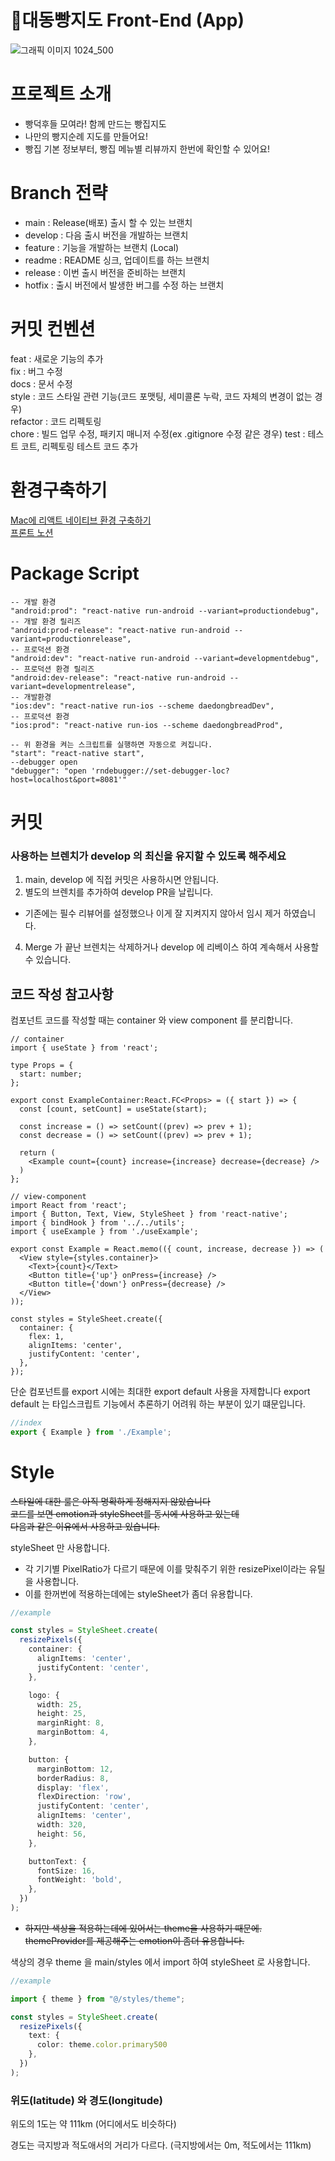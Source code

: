 # 🍞대동빵지도 Front-End (App)
![그래픽 이미지 1024_500](https://github.com/user-attachments/assets/e05f74c7-8364-4b3b-a4bb-6918f669a369)

# 프로젝트 소개
- 빵덕후들 모여라! 함께 만드는 빵집지도
- 나만의 빵지순례 지도를 만들어요!
- 빵집 기본 정보부터, 빵집 메뉴별 리뷰까지 한번에 확인할 수 있어요!


# Branch 전략

- main : Release(배포) 출시 할 수 있는 브랜치
- develop : 다음 출시 버전을 개발하는 브랜치
- feature : 기능을 개발하는 브랜치 (Local)
- readme : README 싱크, 업데이트를 하는 브랜치
- release : 이번 출시 버전을 준비하는 브랜치
- hotfix : 출시 버전에서 발생한 버그를 수정 하는 브랜치

# 커밋 컨벤션

feat : 새로운 기능의 추가  
fix : 버그 수정  
docs : 문서 수정  
style : 코드 스타일 관련 기능(코드 포맷팅, 세미콜론 누락, 코드 자체의 변경이 없는 경우)  
refactor : 코드 리펙토링   
chore : 빌드 업무 수정, 패키지 매니저 수정(ex .gitignore 수정 같은 경우)
test : 테스트 코트, 리펙토링 테스트 코드 추가



# 환경구축하기
[Mac에 리액트 네이티브 환경 구축하기](https://dev-yakuza.posstree.com/ko/react-native/install-on-mac/)   
[프론트 노션](https://www.notion.so/35551eaa7c91438eb68b21ec86a59121)

# Package Script

```
-- 개발 환경   
"android:prod": "react-native run-android --variant=productiondebug",   
-- 개발 환경 릴리즈   
"android:prod-release": "react-native run-android --variant=productionrelease",   
-- 프로덕션 환경
"android:dev": "react-native run-android --variant=developmentdebug",      
-- 프로덕션 환경 릴리즈   
"android:dev-release": "react-native run-android --variant=developmentrelease",   
-- 개발환경   
"ios:dev": "react-native run-ios --scheme daedongbreadDev",   
-- 프로덕션 환경   
"ios:prod": "react-native run-ios --scheme daedongbreadProd",  

-- 위 환경을 켜는 스크립트를 실행하면 자동으로 켜집니다.   
"start": "react-native start",  
--debugger open   
"debugger": "open 'rndebugger://set-debugger-loc?host=localhost&port=8081'" 
```




# 커밋

### 사용하는 브렌치가 develop 의 최신을 유지할 수 있도록 해주세요

1. main, develop 에 직접 커밋은 사용하시면 안됩니다.
2. 별도의 브렌치를 추가하여 develop PR을 날립니다.
  - 기존에는 필수 리뷰어를 설정했으나 이게 잘 지켜지지 않아서 임시 제거 하였습니다.
4. Merge 가 끝난 브렌치는 삭제하거나 develop 에 리베이스 하여 계속해서 사용할 수 있습니다.

## 코드 작성 참고사항

컴포넌트 코드를 작성할 때는 container 와 view component 를 분리합니다.   


```tsx
// container
import { useState } from 'react';

type Props = {
  start: number;
};

export const ExampleContainer:React.FC<Props> = ({ start }) => {
  const [count, setCount] = useState(start);

  const increase = () => setCount((prev) => prev + 1);
  const decrease = () => setCount((prev) => prev + 1);

  return (
    <Example count={count} increase={increase} decrease={decrease} />
  )
};
```

```tsx
// view-component 
import React from 'react';
import { Button, Text, View, StyleSheet } from 'react-native';
import { bindHook } from '../../utils';
import { useExample } from './useExample';

export const Example = React.memo(({ count, increase, decrease }) => (
  <View style={styles.container}>
    <Text>{count}</Text>
    <Button title={'up'} onPress={increase} />
    <Button title={'down'} onPress={decrease} />
  </View>
));

const styles = StyleSheet.create({
  container: {
    flex: 1,
    alignItems: 'center',
    justifyContent: 'center',
  },
});

```

단순 컴포넌트를 export 시에는 최대한 export default 사용을 자제합니다
export default 는 타입스크립트 기능에서 추론하기 어려워 하는 부분이 있기 떄문입니다.


```typescript
//index
export { Example } from './Example';
```

# Style


~~스타일에 대한 룰은 아직 명확하게 정해지지 않았습니다  
코드를 보면 emotion과 styleSheet를 동시에 사용하고 있는데  
다음과 같은 이유에서 사용하고 있습니다.~~

styleSheet 만 사용합니다.

 - 각 기기별 PixelRatio가 다르기 때문에 이를 맞춰주기 위한 resizePixel이라는 유틸을 사용합니다.
 - 이를 한꺼번에 적용하는데에는 styleSheet가 좀더 유용합니다.
 
 
```typescript
//example

const styles = StyleSheet.create(
  resizePixels({
    container: {
      alignItems: 'center',
      justifyContent: 'center',
    },

    logo: {
      width: 25,
      height: 25,
      marginRight: 8,
      marginBottom: 4,
    },

    button: {
      marginBottom: 12,
      borderRadius: 8,
      display: 'flex',
      flexDirection: 'row',
      justifyContent: 'center',
      alignItems: 'center',
      width: 320,
      height: 56,
    },

    buttonText: {
      fontSize: 16,
      fontWeight: 'bold',
    },
  })
);
```
 
- ~~하지만 색상을 적용하는데에 있어서는 theme을 사용하기 때문에.   
themeProvider를 제공해주는 emotion이 좀더 유용합니다.~~

색상의 경우 theme 을 main/styles 에서 import 하여 styleSheet 로 사용합니다.

```typescript
//example

import { theme } from "@/styles/theme";

const styles = StyleSheet.create(
  resizePixels({
    text: {
      color: theme.color.primary500
    },
  })
);
```


### 위도(latitude) 와 경도(longitude)
위도의 1도는 약 111km (어디에서도 비슷하다)

경도는 극지방과 적도애서의 거리가 다르다. (극지방에서는 0m, 적도에서는 111km)
